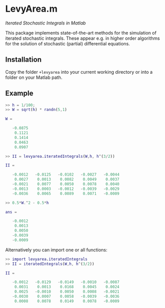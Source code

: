 # LevyArea.m
*Iterated Stochastic Integrals in Matlab*

This package implements state-of-the-art methods for the simulation of iterated stochastic integrals.
These appear e.g. in higher order algorithms for the solution of stochastic (partial) differential equations.

## Installation

Copy the folder `+levyarea` into your current working directory or into a folder on your Matlab path.

## Example

```matlab
>> h = 1/100;
>> W = sqrt(h) * randn(5,1)

W =

   -0.0875
    0.1121
    0.1414
    0.0463
    0.0907

>> II = levyarea.iteratedIntegrals(W,h, h^(3/2))

II =

   -0.0012   -0.0125   -0.0102   -0.0027   -0.0044
    0.0027    0.0013    0.0082    0.0049    0.0037
   -0.0021    0.0077    0.0050    0.0078    0.0040
   -0.0013    0.0003   -0.0012   -0.0039   -0.0029
   -0.0036    0.0065    0.0089    0.0071   -0.0009

>> 0.5*W.^2 - 0.5*h

ans =

   -0.0012
    0.0013
    0.0050
   -0.0039
   -0.0009
```
Alternatively you can import one or all functions:
```matlab
>> import levyarea.iteratedIntegrals
>> II = iteratedIntegrals(W,h, h^(3/2))

II =

   -0.0012   -0.0129   -0.0149   -0.0010   -0.0087
    0.0031    0.0013    0.0168    0.0045    0.0024
    0.0025   -0.0010    0.0050    0.0008   -0.0021
   -0.0030    0.0007    0.0058   -0.0039   -0.0036
    0.0008    0.0078    0.0149    0.0078   -0.0009
```

